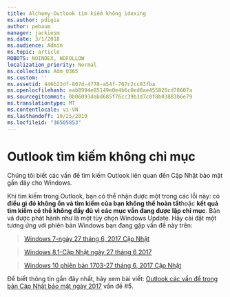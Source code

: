 ```yaml
---
title: Alchemy-Outlook tìm kiếm không idexing
ms.author: pdigia
author: pebaum
manager: jackiesm
ms.date: 3/1/2018
ms.audience: Admin
ms.topic: article
ROBOTS: NOINDEX, NOFOLLOW
localization_priority: Normal
ms.collection: Adm_O365
ms.custom: ''
ms.assetid: 446b22df-807d-4778-a54f-767c2cc83fba
ms.openlocfilehash: eab8994e85149e0e4b6c0ed8ae455820cd78607a
ms.sourcegitcommit: 0b06093dabd685f76cc39b1d7c0f8b03883b6e79
ms.translationtype: MT
ms.contentlocale: vi-VN
ms.lasthandoff: 10/25/2019
ms.locfileid: "36505853"
---
```

# <a name="outlook-search-not-indexing"></a>Outlook tìm kiếm không chỉ mục

Chúng tôi biết các vấn đề tìm kiếm Outlook liên quan đến Cập Nhật bảo mật gần đây cho Windows.
  
Khi tìm kiếm trong Outlook, bạn có thể nhận được một trong các lỗi này: có **điều gì đó không ổn và tìm kiếm của bạn không thể hoàn tất**hoặc **kết quả tìm kiếm có thể không đầy đủ vì các mục vẫn đang được lập chỉ mục**. Bản vá được phát hành như là một tùy chọn Windows Update. Hãy cài đặt một tương ứng với phiên bản Windows bạn đang gặp vấn đề này trên: 
  
> [Windows 7-ngày 27 tháng 6, 2017 Cập Nhật](https://support.microsoft.com/kb/4022168.aspx)
    
> [Windows 8,1-Cập Nhật ngày 27 tháng 6 2017](https://support.microsoft.com/kb/4022720.aspx)
    
> [Windows 10 phiên bản 1703-27 tháng 6, 2017 Cập Nhật](https://support.microsoft.com/kb/4022716.aspx)
    
Để biết thông tin gần đây nhất, hãy xem bài viết: [Outlook các vấn đề trong bản Cập Nhật bảo mật ngày 2017](https://support.office.com/article/Outlook-known-issues-in-the-June-2017-security-updates-3F6DBFFD-8505-492D-B19F-B3B89369ED9B.aspx) vấn đề #5. 
  

